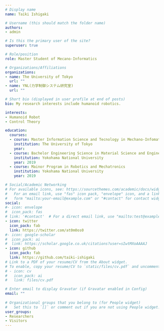 ```yaml
---
# Display name
name: Taiki Ishigaki

# Username (this should match the folder name)
authors:
- admin

# Is this the primary user of the site?
superuser: true

# Role/position
role: Master Student of Mecano-Informatics

# Organizations/Affiliations
organizations:
- name: The University of Tokyo
  url: ""
- name: YNL(力学制御システム研究室)
  url: ""

# Short bio (displayed in user profile at end of posts)
bio: My research interests include humanoid robotics.

interests:
- Humanoid Robot
- Control Theory

education:
  courses:
  - course: Master Information Science and Tecnology in Mechano-Infomatics
    institution: The University of Tokyo
    year: 
  - course: Bachelor Engineering Science in Material Science and Engineering
    institution: Yokohama National University
    year: 2019
  - course: Mainor Program in Robotics and Mechatronics
    institution: Yokohama National University
    year: 2019

# Social/Academic Networking
# For available icons, see: https://sourcethemes.com/academic/docs/widgets/#icons
#   For an email link, use "fas" icon pack, "envelope" icon, and a link in the
#   form "mailto:your-email@example.com" or "#contact" for contact widget.
social:
#- icon: envelope
#  icon_pack: fas
# link: '#contact'  # For a direct email link, use "mailto:test@example.org".
- icon: twitter
  icon_pack: fab
  link: https://twitter.com/at0m0os0
#- icon: google-scholar
#  icon_pack: ai
#  link: https://scholar.google.co.uk/citations?user=sIwtMXoAAAAJ
- icon: github
  icon_pack: fab
  link: https://github.com/taiki-ishigaki
# Link to a PDF of your resume/CV from the About widget.
# To enable, copy your resume/CV to `static/files/cv.pdf` and uncomment the lines below.  
# - icon: cv
#   icon_pack: ai
#   link: files/cv.pdf

# Enter email to display Gravatar (if Gravatar enabled in Config)
email: ""
  
# Organizational groups that you belong to (for People widget)
#   Set this to `[]` or comment out if you are not using People widget.  
user_groups:
- Researchers
- Visitors
---
```


